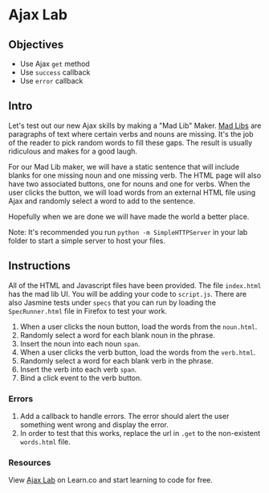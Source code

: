 # Ajax Lab

## Objectives
+ Use Ajax `get` method
+ Use `success` callback
+ Use `error` callback

## Intro
Let's test out our new Ajax skills by making a "Mad Lib" Maker. [Mad Libs](http://www.madlibs.com/) are paragraphs of text where certain verbs and nouns are missing. It's the job of the reader to pick random words to fill these gaps. The result is usually ridiculous and makes for a good laugh.

For our Mad Lib maker, we will have a static sentence that will include blanks for one missing noun and one missing verb. The HTML page will also have two associated buttons, one for nouns and one for verbs.  When the user clicks the button, we will load words from an external HTML file using Ajax and randomly select a word to add to the sentence.

Hopefully when we are done we will have made the world a better place.

Note: It's recommended you run `python -m SimpleHTTPServer` in your lab folder to start a simple server to host your files.

## Instructions

All of the HTML and Javascript files have been provided. The file `index.html` has the mad lib UI. You will be adding your code to `script.js`. There are also Jasmine tests under `specs` that you can run by loading the `SpecRunner.html` file in Firefox to test your work.

1. When a user clicks the noun button, load the words from the
   `noun.html`.
2. Randomly select a word for each blank noun in the phrase.
3. Insert the noun into each noun `span`.
4. When a user clicks the verb button, load the words from the
   `verb.html`.
5. Randomly select a word for each blank verb in the phrase.
6. Insert the verb into each verb `span`.
7. Bind a click event to the verb button.

### Errors
1. Add a callback to handle errors. The error should alert the user something went wrong and display the error.
2. In order to test that this works, replace the url in `.get` to the non-existent `words.html` file.

### Resources

<p data-visibility='hidden'>View <a href='https://learn.co/lessons/js-ajax-callbacks-lab' title='Ajax Lab'>Ajax Lab</a> on Learn.co and start learning to code for free.</p>
